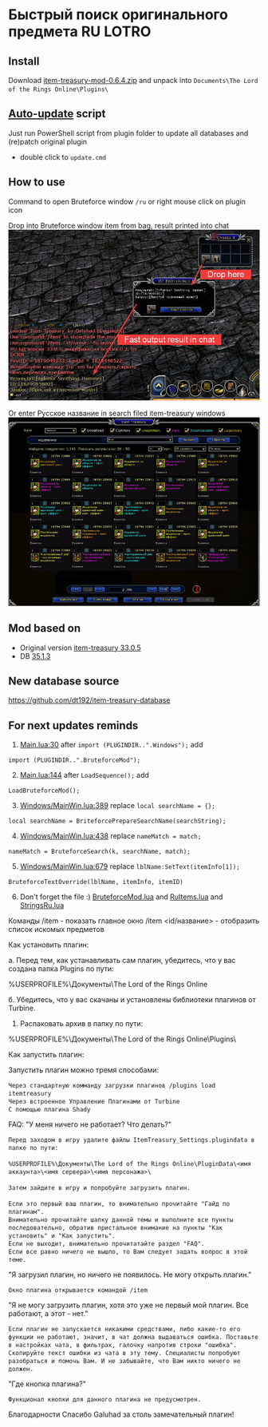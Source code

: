 # Быстрый поиск оригинального предмета RU LOTRO

## Install
Download [item-treasury-mod-0.6.4.zip](https://github.com/william-aqn/item-treasury/releases/download/update-0.6.4/item-treasury-mod-0.6.4.zip) and unpack into `Documents\The Lord of the Rings Online\Plugins\`

## [Auto-update](/GaluhadPlugins/ItemTreasury/_update.ps1) script
Just run PowerShell script from plugin folder to update all databases and (re)patch original plugin 
* double click to `update.cmd`

## How to use
Command to open Bruteforce window `/ru` or right mouse click on plugin icon

Drop into Bruteforce window item from bag, result printed into chat
![How to use](/screen.png)

Or enter Русское название in search filed item-treasury windows
![How to use](/screen-window-ru-en-all.gif)

## Mod based on
- Original version [item-treasury 33.0.5](http://www.lotrointerface.com/downloads/info870)
- DB [35.1.3](https://github.com/dt192/item-treasury-database)

## New database source
https://github.com/dt192/item-treasury-database

## For next updates reminds
1. [Main.lua:30](/GaluhadPlugins/ItemTreasury/Main.lua#L30) after 
`import (PLUGINDIR..".Windows");`
add
```
import (PLUGINDIR..".BruteforceMod");
```

2. [Main.lua:144](/GaluhadPlugins/ItemTreasury/Main.lua#L144) after
`LoadSequence();`
add
```
LoadBruteforceMod();
```

3. [Windows/MainWin.lua:389](/GaluhadPlugins/ItemTreasury/Windows/MainWin.lua#L389) replace
`local searchName = {};`
```
local searchName = BriteforcePrepareSearchName(searchString);
```

4. [Windows/MainWin.lua:438](/GaluhadPlugins/ItemTreasury/Windows/MainWin.lua#L438) replace
`nameMatch = match;`
```
nameMatch = BruteforceSearch(k, searchName, match);
```

5. [Windows/MainWin.lua:679](/GaluhadPlugins/ItemTreasury/Windows/MainWin.lua#L679) replace
`lblName:SetText(itemInfo[1]);`
```
BruteforceTextOverride(lblName, itemInfo, itemID)
```

6. Don't forget the file :) [BruteforceMod.lua](/GaluhadPlugins/ItemTreasury/BruteforceMod.lua) and [RuItems.lua](/GaluhadPlugins/ItemTreasury/RuItems.lua) and [StringsRu.lua](/GaluhadPlugins/ItemTreasury/StringsRu.lua)


Команды
/item - показать главное окно
/item <id/название> - отобразить список искомых предметов


Как установить плагин:

а. Перед тем, как устанавливать сам плагин, убедитесь, что у вас создана папка Plugins по пути:

%USERPROFILE%\Документы\The Lord of the Rings Online

б. Убедитесь, что у вас скачаны и установлены библиотеки плагинов от Turbine.

1. Распаковать архив в папку по пути:

%USERPROFILE%\Документы\The Lord of the Rings Online\Plugins\


Как запустить плагин:

Запустить плагин можно тремя способами:

    Через стандартную комманду загрузки плагинов /plugins load itemtreasury
    Через встроенное Управление Плагинами от Turbine
    С помощью плагина Shady


FAQ:
"У меня ничего не работает? Что делать?"

    Перед заходом в игру удалите файлы ItemTreasury_Settings.plugindata в папке по пути:

    %USERPROFILE%\Документы\The Lord of the Rings Online\PluginData\<имя аккаунта>\<имя сервера>\<имя персонажа>\

    Затем зайдите в игру и попробуйте загрузить плагин.

    Если это первый ваш плагин, то внимательно прочитайте "Гайд по плагинам".
    Внимательно прочитайте шапку данной темы и выполните все пункты последовательно, обратив пристальное внимание на пункты "Как установить" и "Как запустить".
    Если не выходит, внимательно прочитатайте раздел "FAQ".
    Если все равно ничего не вышло, то Вам следует задать вопрос в этой теме. 

"Я загрузил плагин, но ничего не появилось. Не могу открыть плагин."

    Окно плагина открывается командой /item

"Я не могу загрузить плагин, хотя это уже не первый мой плагин. Все работают, а этот - нет."

    Если плагин не запускается никакими средствами, либо какие-то его функции не работают, значит, в чат должна выдаваться ошибка. Поставьте в настройках чата, в фильтрах, галочку напротив строки "ошибка". Скопируйте текст ошибки из чата в эту тему. Специалисты попробуют разобраться и помочь Вам. И не забывайте, что Вам никто ничего не должен.

"Где кнопка плагина?"

    Функционал кнопки для данного плагина не предусмотрен.


Благодарности
Спасибо Galuhad за столь замечательный плагин!